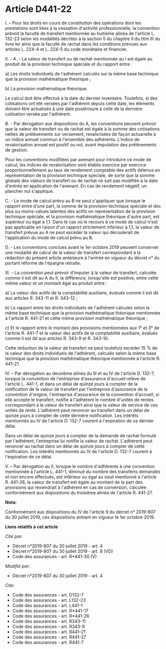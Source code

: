# Article D441-22

I. – Pour les droits en cours de constitution des opérations dont les prestations sont liées à la cessation d'activité
professionnelle, la convention prévoit la faculté de transfert mentionnée au huitième alinéa de l'article L. 132-23 selon les
modalités décrites à la section 5 du chapitre II du titre III du livre Ier ainsi que la faculté de rachat dans les conditions
prévues aux articles L. 224-4 et L. 224-5 du code monétaire et financier.

II. - A. - La valeur de transfert ou de rachat mentionnée au I est égale au produit de la provision technique spéciale et du
rapport entre :

a) Les droits individuels de l'adhérent calculés sur la même base technique que la provision mathématique théorique ;

b) La provision mathématique théorique.

Le calcul doit être effectué à la date du dernier inventaire. Toutefois, si des cotisations ont été versées par l'adhérent
depuis cette date, les éléments doivent être actualisés à une date postérieure à celle de la dernière cotisation versée par
l'adhérent.

B. - Par dérogation aux dispositions du A, les conventions peuvent prévoir que la valeur de transfert ou de rachat est égale
à la somme des cotisations nettes de prélèvements sur versement, revalorisées de façon actuarielle à un indice annuel commun
à l'ensemble des adhérents. L'indice de revalorisation annuel est positif ou nul, avant imputation des prélèvements de
gestion.

Pour les conventions modifiées par avenant pour introduire ce mode de calcul, les indices de revalorisation sont établis
exercice par exercice proportionnellement au taux de rendement comptable des actifs détenus en représentation de la provision
technique spéciale, de sorte que la somme globale des valeurs de transfert ou de rachat ne soit pas modifiée à la date
d'entrée en application de l'avenant. En cas de rendement négatif, un plancher nul s'applique.

C. - Le mode de calcul prévu au B ne peut s'appliquer que lorsque le rapport entre d'une part, la somme de la provision
technique spéciale et des plus ou moins-values latentes des actifs en représentation de la provision technique spéciale, et
la provision mathématique théorique d'autre part, est supérieur ou égal à 1,1. Dans le cas où le recours à ce mode de calcul
n'est pas applicable en raison d'un rapport strictement inférieur à 1,1, la valeur de transfert prévue au A ne peut excéder
la valeur qui découlerait de l'application du mode de calcul prévu au B.

D. - Les conventions conclues avant le 1er octobre 2019 peuvent conserver une modalité de calcul de la valeur de transfert
correspondant à la rédaction du présent article antérieure à l'entrée en vigueur du décret n° du portant réforme de l'épargne
retraite.

III. – La convention peut prévoir d'imputer à la valeur de transfert, calculée comme il est dit au A du II, la différence,
lorsqu'elle est positive, entre cette même valeur et un montant égal au produit entre :

a) La valeur des actifs de la comptabilité auxiliaire, évalués comme il est dit aux articles R. 343-11 et R. 343-12 ;

b) Le rapport entre les droits individuels de l'adhérent calculés selon la même base technique que la provision mathématique
théorique mentionnée à l'article R. 441-21 et cette même provision mathématique théorique ;

c) Et le rapport entre le montant des provisions mentionnées aux 1° et 3° de l'article R. 441-7 et la valeur des actifs de la
comptabilité auxiliaire, évalués comme il est dit aux articles R. 343-9 et R. 343-10.

Cette réduction de la valeur de transfert ne peut toutefois excéder 15 % de la valeur des droits individuels de l'adhérent,
calculés selon la même base technique que la provision mathématique théorique mentionnée à l'article R. 441-21.

IV. – Par dérogation au deuxième alinéa du III et au IV de l'article D. 132-7, lorsque la convention de l'entreprise
d'assurance d'accueil relève de l'article L. 441-1, et dans un délai de quinze jours à compter de la notification de la
valeur de transfert par l'entreprise d'assurance de la convention d'origine, l'entreprise d'assurance de la convention
d'accueil, si elle accepte le transfert, notifie à l'adhérent le nombre d'unités de rentes correspondant à la valeur de
transfert ainsi que la valeur de service de ces unités de rente. L'adhérent peut renoncer au transfert dans un délai de
quinze jours à compter de cette dernière notification. Les intérêts mentionnés au IV de l'article D. 132-7 courent à
l'expiration de ce dernier délai.

Dans un délai de quinze jours à compter de la demande de rachat formulé par l'adhérent, l'entreprise lui notifie la valeur de
rachat. L'adhérent peut renoncer au rachat dans un délai de quinze jours à compter de cette notification. Les intérêts
mentionnés au IV de l'article D. 132-7 courent à l'expiration de ce délai.

V. – Par dérogation au II, lorsque le nombre d'adhérents à une convention mentionnée à l'article L. 441-1, diminué du nombre
des transferts demandés et non encore effectués, est inférieur ou égal au seuil mentionné à l'article R. 441-26, la valeur de
transfert est égale au montant de la part des provisions qui reviendrait à l'adhérent en cas de conversion, calculée
conformément aux dispositions du troisième alinéa de l'article R. 441-27.

**Nota:**

Conformément aux dispositions du IV de l'article 9 du décret n° 2019-807 du 30 juillet 2019, ces dispositions entrent en
vigueur le 1er octobre 2019.

**Liens relatifs à cet article**

_Cité par_:

  - Décret n°2019-807 du 30 juillet 2019 - art. 4
  - Décret n°2019-807 du 30 juillet 2019 - art. 8 (VD)
  - Code des assurances - art. R*441-30 (V)

_Modifié par_:

  - Décret n°2019-807 du 30 juillet 2019 - art. 4

_Cite_:

  - Code des assurances - art. D132-7
  - Code des assurances - art. L132-23
  - Code des assurances - art. L441-1
  - Code des assurances - art. R*441-17
  - Code des assurances - art. R*441-26
  - Code des assurances - art. R343-11
  - Code des assurances - art. R343-9
  - Code des assurances - art. R441-21
  - Code des assurances - art. R441-27
  - Code des assurances - art. R441-7
